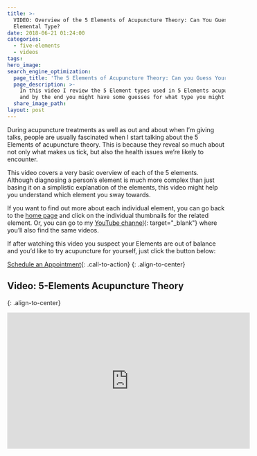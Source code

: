 ```yaml
---
title: >-
  VIDEO: Overview of the 5 Elements of Acupuncture Theory: Can You Guess Your
  Elemental Type?
date: 2018-06-21 01:24:00
categories:
  - five-elements
  - videos
tags:
hero_image:
search_engine_optimization:
  page_title: 'The 5 Elements of Acupuncture Theory: Can you Guess Your Elemental Type?'
  page_description: >-
    In this video I review the 5 Element types used in 5 Elements acupuncture,
    and by the end you might have some guesses for what type you might be!
  share_image_path:
layout: post
---
```


During acupuncture treatments as well as out and about when I’m giving talks, people are usually fascinated when I start talking about the 5 Elements of acupuncture theory. This is because they reveal so much about not only what makes us tick, but also the health issues we’re likely to encounter.

This video covers a very basic overview of each of the 5 elements. Although diagnosing a person’s element is much more complex than just basing it on a simplistic explanation of the elements, this video might help you understand which element you sway towards.

If you want to find out more about each individual element, you can go back to the [home page](/) and click on the individual thumbnails for the related element. Or, you can go to my [YouTube channel](https://www.youtube.com/channel/UCvh0Z-0SVq60rqRQ1qMmkkA "Wisdom Ways Acupuncture YouTube channel"){: target="_blank"} where you’ll also find the same videos.

If after watching this video you suspect your Elements are out of balance and you’d like to try acupuncture for yourself, just click the button below:

[Schedule an Appointment](/make-an-appointment/){: .call-to-action}
{: .align-to-center}

## Video: 5-Elements Acupuncture Theory
{: .align-to-center}

<div class="cms-embed" data-cms-embed="PGlmcmFtZSB3aWR0aD0iNTYwIiBoZWlnaHQ9IjMxNSIgc3JjPSJodHRwczovL3d3dy55b3V0dWJlLmNvbS9lbWJlZC9SZDRyaGYzM2p0ayIgZnJhbWVib3JkZXI9IjAiIGFsbG93PSJhdXRvcGxheTsgZW5jcnlwdGVkLW1lZGlhIiBhbGxvd2Z1bGxzY3JlZW4+PC9pZnJhbWU+"><iframe src="https://www.youtube.com/embed/Rd4rhf33jtk" allow="autoplay; encrypted-media" allowfullscreen="" width="560" height="315" frameborder="0"></iframe></div>